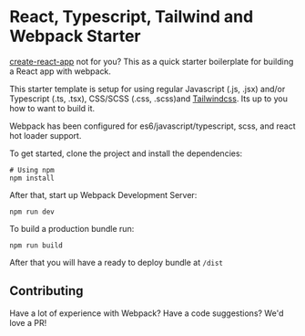 # React, Typescript, Tailwind and Webpack Starter

[create-react-app](https://reactjs.org/docs/create-a-new-react-app.html) not for you? This as a quick starter boilerplate for building a React app with webpack.

This starter template is setup for using regular Javascript (.js, .jsx) and/or Typescript (.ts, .tsx), CSS/SCSS (.css, .scss)and [Tailwindcss](https://tailwindcss.com/). Its up to you how to want to build it.

Webpack has been configured for es6/javascript/typescript, scss, and react hot loader support.

To get started, clone the project and install the dependencies:

```
# Using npm
npm install
```

After that, start up Webpack Development Server:

```
npm run dev
```

To build a production bundle run:

```
npm run build
```

After that you will have a ready to deploy bundle at `/dist`

## Contributing

Have a lot of experience with Webpack? Have a code suggestions? We'd love a PR!
